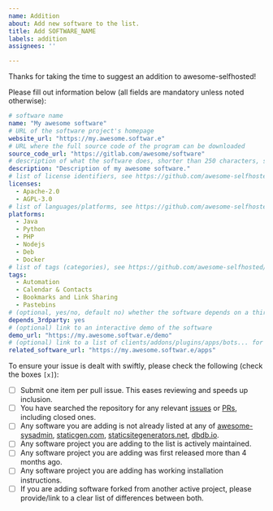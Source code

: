 ```yaml
---
name: Addition
about: Add new software to the list.
title: Add SOFTWARE_NAME
labels: addition
assignees: ''

---
```


Thanks for taking the time to suggest an addition to awesome-selfhosted! 

Please fill out information below (all fields are mandatory unless noted otherwise):

```yaml
# software name
name: "My awesome software"
# URL of the software project's homepage
website_url: "https://my.awesome.softwar.e"
# URL where the full source code of the program can be downloaded
source_code_url: "https://gitlab.com/awesome/software"
# description of what the software does, shorter than 250 characters, sentence case
description: "Description of my awesome software."
# list of license identifiers, see https://github.com/awesome-selfhosted/awesome-selfhosted-data/blob/master/licenses.yml for the full list of licenses
licenses:
  - Apache-2.0
  - AGPL-3.0
# list of languages/platforms, see https://github.com/awesome-selfhosted/awesome-selfhosted-data/tree/master/platforms for the full list of platforms
platforms:
  - Java
  - Python
  - PHP
  - Nodejs
  - Deb
  - Docker
# list of tags (categories), see https://github.com/awesome-selfhosted/awesome-selfhosted-data/tree/master/tags for the full list of tags
tags:
  - Automation
  - Calendar & Contacts
  - Bookmarks and Link Sharing
  - Pastebins
# (optional, yes/no, default no) whether the software depends on a third-party service outside the user's control
depends_3rdparty: yes
# (optional) link to an interactive demo of the software
demo_url: "https://my.awesome.softwar.e/demo"
# (optional) link to a list of clients/addons/plugins/apps/bots... for the software
related_software_url: "https://my.awesome.softwar.e/apps"
```

To ensure your issue is dealt with swiftly, please check the following (check the boxes `[x]`):
- [ ] Submit one item per pull issue. This eases reviewing and speeds up inclusion.
- [ ] You have searched the repository for any relevant [issues](https://github.com/awesome-selfhosted/awesome-selfhosted-data/issues) or [PRs](https://github.com/awesome-selfhosted/awesome-selfhosted-data/pulls), including closed ones.
- [ ] Any software you are adding is not already listed at any of [awesome-sysadmin](https://github.com/n1trux/awesome-sysadmin), [staticgen.com](https://www.staticgen.com/), [staticsitegenerators.net](https://staticsitegenerators.net/), [dbdb.io](https://dbdb.io/browse).
- [ ] Any software project you are adding to the list is actively maintained.
- [ ] Any software project you are adding was first released more than 4 months ago.
- [ ] Any software project you are adding has working installation instructions.
- [ ] If you are adding software forked from another active project, please provide/link to a clear list of differences between both.
